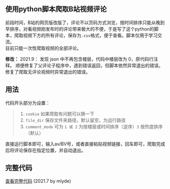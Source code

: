 ## 使用python脚本爬取B站视频评论  
前段时间，B站的网页版改版了，评论不以页码方式浏览，按时间排序只能从晚到早排序，对看视频刚发布时的评论带来极大的不便，于是写了这个python的脚本，爬取视频下方的所有评论，保存为`.csv`格式，便于查看。脚本仅用于学习交流。  
目前只能一次性爬取视频的全部评论。  

**修改：**
2021.9： 发现 json 中不再包含楼层，代码中楼层改为 0，原代码行注释。
 顺便修复了父评论子程序中，遇到错误返回，但脚本依然异常退出的错误。
 修复了爬取无评论视频时异常退出的错误。

## 用法  
代码开头部分为设置：  
>1. `cookie` 如果爬取有问题可以换一下  
>2. `file_dir`	保存文件夹路径，默认留空，为运行路径  
>3. `comment_mode` 可为 `1 或 2` 为按楼层或时间排序（逆序）`3` 按热度排序（默认）  

直接运行脚本即可，输入av/BV号，或者直接粘贴视频链接，回车即可，爬取完成后将评论保存在指定位置，并自动退出。  
## 完整代码  
[查看完整代码](https://github.com/mlyde/bili-automatic/blob/main/bili-video-comment/bili-video-comment.py) (2021.7 by mlyde)  
